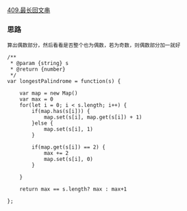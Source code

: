 [409.最长回文串](https://leetcode-cn.com/problems/longest-palindrome/)

### 思路
```
算出偶数部分，然后看看是否整个也为偶数，若为奇数，则偶数部分加一就好
```

```
/**
 * @param {string} s
 * @return {number}
 */
var longestPalindrome = function(s) {

    var map = new Map()
    var max = 0
    for(let i = 0; i < s.length; i++) {
        if(map.has(s[i])) {
            map.set(s[i], map.get(s[i]) + 1)
        }else {
            map.set(s[i], 1)
        }

        if(map.get(s[i]) == 2) {
            max += 2
            map.set(s[i], 0)
        }

    }
    
    return max == s.length? max : max+1

};
```
